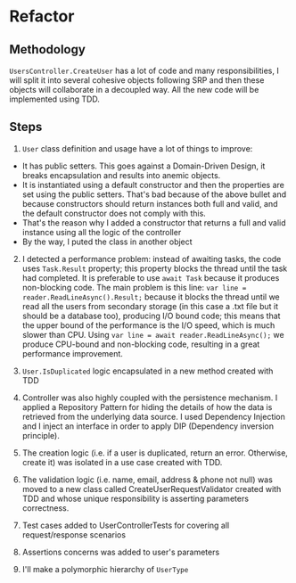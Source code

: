 # Refactor

## Methodology

`UsersController.CreateUser` has a lot of code and many responsibilities, I will split it into several cohesive objects following SRP and then these objects will collaborate in a decoupled way. All the new code will be implemented using TDD.

## Steps

1. `User` class definition and usage have a lot of things to improve:

- It has public setters. This goes against a Domain-Driven Design, it breaks encapsulation and results into anemic objects.
- It is instantiated using a default constructor and then the properties are set using the public setters. That's bad because of the above bullet and because constructors should return instances both full and valid, and the default constructor does not comply with this.
- That's the reason why I added a constructor that returns a full and valid instance using all the logic of the controller
- By the way, I puted the class in another object

2. I detected a performance problem: instead of awaiting tasks, the code uses `Task.Result` property; this property blocks the thread until the task had completed. It is preferable to use `await Task` because it produces non-blocking code. The main problem is this line: `var line = reader.ReadLineAsync().Result;` because it blocks the thread until we read all the users from secondary storage (in this case a .txt file but it should be a database too), producing I/O bound code; this means that the upper bound of the performance is the I/O speed, which is much slower than CPU. Using `var line = await reader.ReadLineAsync();` we produce CPU-bound and non-blocking code, resulting in a great performance improvement.

3. `User.IsDuplicated` logic encapsulated in a new method created with TDD

4. Controller was also highly coupled with the persistence mechanism. I applied a Repository Pattern for hiding the details of how the data is retrieved from the underlying data source. I used Dependency Injection and I inject an interface in order to apply DIP (Dependency inversion principle).

5. The creation logic (i.e. if a user is duplicated, return an error. Otherwise, create it) was isolated in a use case created with TDD.

6. The validation logic (i.e. name, email, address & phone not null) was moved to a new class called CreateUserRequestValidator created with TDD and whose unique responsibility is asserting parameters correctness.

7. Test cases added to UserControllerTests for covering all request/response scenarios

8. Assertions concerns was added to user's parameters

9. I'll make a polymorphic hierarchy of `UserType`
